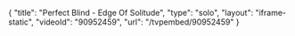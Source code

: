 {
    "title": "Perfect Blind - Edge Of Solitude",
    "type": "solo",
    "layout": "iframe-static",
    "videoId": "90952459",
    "url": "\/tvpembed\/90952459"
}